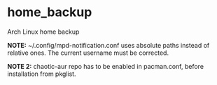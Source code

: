 # home_backup
Arch Linux home backup

<b>NOTE:</b> ~/.config/mpd-notification.conf uses absolute paths instead of relative ones. The current username must be corrected.

<b>NOTE 2:</b> chaotic-aur repo has to be enabled in pacman.conf, before installation from pkglist.


